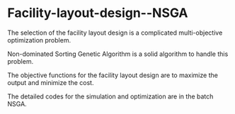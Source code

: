 # Facility-layout-design--NSGA

The selection of the facility layout design is a complicated multi-objective optimization problem. 

Non-dominated Sorting Genetic Algorithm is a solid algorithm to handle this problem. 

The objective functions for the facility layout design are to maximize the output and minimize the cost.

The detailed codes for the simulation and optimization are in the batch NSGA.
